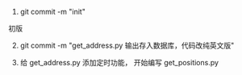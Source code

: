 
1. git commit -m "init"

  初版

2. git commit -m "get_address.py 输出存入数据库，代码改纯英文版"

3. 给 get_address.py 添加定时功能，
   开始编写 get_positions.py